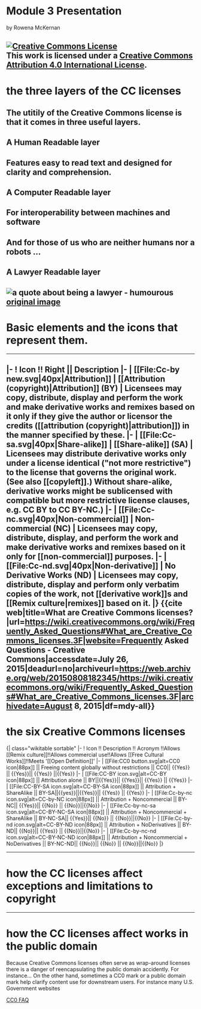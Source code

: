 # Module 3 Presentation

by Rowena McKernan

<a rel="license" href="http://creativecommons.org/licenses/by/4.0/"><img alt="Creative Commons License" style="border-width:0" src="https://i.creativecommons.org/l/by/4.0/88x31.png" /></a><br />This work is licensed under a <a rel="license" href="http://creativecommons.org/licenses/by/4.0/">Creative Commons Attribution 4.0 International License</a>.
---

# the three layers of the CC licenses

The utitily of the Creative Commons license is that it comes in three useful layers.
---

## A Human Readable layer
Features easy to read text and designed for clarity and comprehension.
---
## A Computer Readable layer
For interoperability between machines and software
---
And for those of us who are neither humans nor a robots ...
---
## A Lawyer Readable layer
![a quote about being a lawyer - humourous](Presentations/CertificateCC/Mod3/Awesome-Facebook-Status-32064-statusmind.com.jpg )
[original image](http://statusmind.com/images/2014/02/Awesome-Facebook-Status-32064-statusmind.com.jpg)
---
# Basic elements and the icons that represent them.


---


|-
! Icon !! Right || Description
|-
| [[File:Cc-by new.svg|40px|Attribution]]
| [[Attribution (copyright)|Attribution]] (BY)
| Licensees may copy, distribute, display and perform the work and make derivative works and remixes based on it only if they give the author or licensor the credits ([[attribution (copyright)|attribution]]) in the manner specified by these.
|-
| [[File:Cc-sa.svg|40px|Share-alike]]
| [[Share-alike]] (SA)
| Licensees may distribute derivative works only under a license identical ("not more restrictive") to the license that governs the original work. (See also [[copyleft]].) Without share-alike, derivative works might be sublicensed with compatible but more restrictive license clauses, e.g. CC BY to CC BY-NC.)
|-
| [[File:Cc-nc.svg|40px|Non-commercial]]
| Non-commercial (NC)
| Licensees may copy, distribute, display, and perform the work and make derivative works and remixes based on it only for [[non-commercial]] purposes.
|-
| [[File:Cc-nd.svg|40px|Non-derivative]]
| No Derivative Works (ND)
| Licensees may copy, distribute, display and perform only verbatim copies of the work, not [[derivative work]]s and [[Remix culture|remixes]] based on it.
|} <ref>{{cite web|title=What are Creative Commons licenses?|url=https://wiki.creativecommons.org/wiki/Frequently_Asked_Questions#What_are_Creative_Commons_licenses.3F|website=Frequently Asked Questions - Creative Commons|accessdate=July 26, 2015|deadurl=no|archiveurl=https://web.archive.org/web/20150808182345/https://wiki.creativecommons.org/wiki/Frequently_Asked_Questions#What_are_Creative_Commons_licenses.3F|archivedate=August 8, 2015|df=mdy-all}}</ref>
---

# the six Creative Commons licenses
{| class="wikitable sortable"
|-
! Icon !! Description !! Acronym !!Allows [[Remix culture]]!!Allows commercial use!!Allows [[Free Cultural Works]]!!Meets '[[Open Definition]]'
|-
| [[File:CC0 button.svg|alt=CC0 icon|88px]] || Freeing content globally without restrictions || CC0|| {{Yes}} || {{Yes}}|| {{Yes}} ||{{Yes}}
|-
| [[File:CC-BY icon.svg|alt=CC-BY icon|88px]] || Attribution alone || BY||{{Yes}}|| {{Yes}}|| {{Yes}} || {{Yes}}
|-
| [[File:CC-BY-SA icon.svg|alt=CC-BY-SA icon|88px]] || Attribution + ShareAlike || BY-SA||{{yes}}||{{Yes}}|| {{Yes}} || {{Yes}}
|-
| [[File:Cc-by-nc icon.svg|alt=CC-by-NC icon|88px]] || Attribution + Noncommercial || BY-NC|| {{Yes}}|| {{No}} || {{No}}||{{No}}
|-
| [[File:Cc-by-nc-sa icon.svg|alt=CC-BY-NC-SA icon|88px]] ||  Attribution + Noncommercial + ShareAlike || BY-NC-SA|| {{Yes}}|| {{No}} || {{No}}||{{No}}
|-
| [[File:Cc-by-nd icon.svg|alt=CC-BY-ND icon|88px]] || Attribution + NoDerivatives || BY-ND|| {{No}}|| {{Yes}} || {{No}}||{{No}}
|-
| [[File:Cc-by-nc-nd icon.svg|alt=CC-BY-NC-ND icon|88px]] || Attribution + Noncommercial + NoDerivatives || BY-NC-ND|| {{No}}|| {{No}} || {{No}}||{{No}}
|}<nowiki> </nowiki><ref name=licenses /><ref name="CC0" />

---
# how the CC licenses affect exceptions and limitations to copyright
---

# how the CC licenses affect works in the public domain

Because Creative Commons licenses often serve as wrap-around licenses there is a danger of reencapsulating the public domain accidently.  For instance...
On the other hand, sometimes a CC0 mark or a public domain mark help clarify content use for downstream users.  For instance many U.S. Government websites

[CC0 FAQ](https://wiki.creativecommons.org/wiki/CC0_FAQ)
